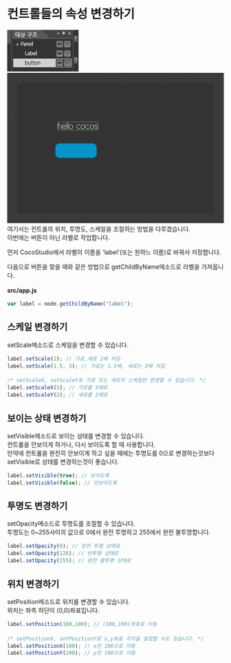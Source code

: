 컨트롤들의 속성 변경하기
====

![tree](tree.jpg)<br>
![layout](layout.jpg)<br>
여기서는 컨트롤의 위치, 투명도, 스케일을 조절하는 방법을 다루겠습니다.<br>
이번에는 버튼이 아닌 라벨로 작업합니다.<br>

먼저 CocoStudio에서 라벨의 이름을 'label'(또는 원하느 이름)로 바꿔서 저장합니다.<br>

다음으로 버튼을 찾을 때와 같은 방법으로 getChildByName메소드로 라벨을 가져옵니다.<br><br>
__src/app.js__
```js
var label = node.getChildByName("label");
```

스케일 변경하기
----
setScale메소드로 스케일을 변경할 수 있습니다.
```js
label.setScale(2); // 가로,세로 2배 커짐
label.setScale(1.5, 3); // 가로는 1.5배, 세로는 3배 커짐

/* setScaleX, setScaleY로 가로 또는 세로의 스케일만 변경할 수 있습니다. */
label.setScaleX(5); // 가로를 5배로
label.setScaleY(2); // 세로를 2배로
```

보이는 상태 변경하기
----
setVisible메소드로 보이는 상태를 변경할 수 있습니다.<br>
컨트롤을 안보이게 하거나, 다시 보이도록 할 때 사용합니다.<br>
만약에 컨트롤을 완전히 안보이게 하고 싶을 때에는 투명도를 0으로 변경하는것보다 setVisible로 상태를 변경하는것이 좋습니다.
```js
label.setVisible(true); // 보이도록
label.setVisible(false); // 안보이도록
```

투명도 변경하기
----
setOpacity메소드로 투명도를 조절할 수 있습니다.<br>
투명도는 0~255사이의 값으로 0에서 완전 투명하고 255에서 완전 불투명합니다.
```js
label.setOpacity(0); // 완전 투명 상태로
label.setOpacity(128); // 반투명 상태로
label.setOpacity(255); // 완전 불투명 상태로
```

위치 변경하기
----
setPosition메소드로 위치를 변경할 수 있습니다.<br>
위치는 좌측 하단이 (0,0)좌표입니다.
```js
label.setPosition(100,100); // (100,100)좌표로 이동

/* setPositionX, setPositionY로 x,y좌표 각각을 설정할 수도 있습니다. */
label.setPositionX(100); // x만 100으로 이동
label.setPositionY(200); // y만 100으로 이동
```
